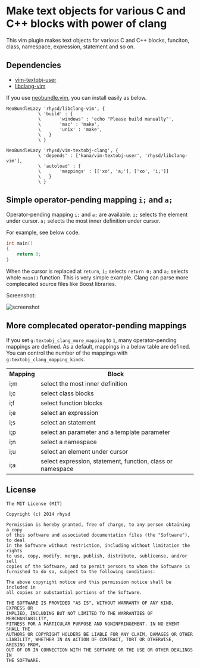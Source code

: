 Make text objects for various C and C++ blocks with power of clang
==================================================================

This vim plugin makes text objects for various C and C++ blocks, funciton, class, namespace, expression, statement and so on.

## Dependencies

- [vim-textobj-user](https://github.com/kana/vim-textobj-user)
- [libclang-vim](https://github.com/rhysd/libclang-vim)

If you use [neobundle.vim](https://github.com/Shougo/neobundle.vim), you can install easily as below.

```vim
NeoBundleLazy 'rhysd/libclang-vim', {
            \ 'build' : {
            \       'windows' : 'echo "Please build manually"',
            \       'mac' : 'make',
            \       'unix' : 'make',
            \   }
            \ }

NeoBundleLazy 'rhysd/vim-textobj-clang', {
            \ 'depends' : ['kana/vim-textobj-user', 'rhysd/libclang-vim'],
            \ 'autoload' : {
            \       'mappings' : [['xo', 'a;'], ['xo', 'i;']]
            \   }
            \ }
```

## Simple operator-pending mapping `i;` and `a;`

Operator-pending mapping `i;` and `a;` are available.  `i;` selects the element under cursor.  `a;` selects the most inner definition under cursor.

For example, see below code.

```cpp
int main()
{
    return 0;
}
```

When the cursor is replaced at `return`, `i;` selects `return 0;` and `a;` selects whole `main()` function.
This is very simple example.  Clang can parse more complecated source files like Boost libraries.

Screenshot:

![screenshot](http://gifzo.net/82IlUtfW1g.gif)

## More complecated operator-pending mappings

If you set `g:textobj_clang_more_mapping` to `1`, many operator-pending mappings are defined.  As a default, mappings in a below table are defined.  You can control the number of the mappings with `g:textobj_clang_mapping_kinds`.

<table>
    <tr>
        <th>Mapping</th>
        <th>Block</th>
    </tr>
    <tr>
        <td>i;m</td>
        <td>select the most inner definition</td>
    </tr>
    <tr>
        <td>i;c</td>
        <td>select class blocks</td>
    </tr>
    <tr>
        <td>i;f</td>
        <td>select function blocks</td>
    </tr>
    <tr>
        <td>i;e</td>
        <td>select an expression</td>
    </tr>
    <tr>
        <td>i;s</td>
        <td>select an statement</td>
    </tr>
    <tr>
        <td>i;p</td>
        <td>select an parameter and a template parameter</td>
    </tr>
    <tr>
        <td>i;n</td>
        <td>select a namespace</td>
    </tr>
    <tr>
        <td>i;u</td>
        <td>select an element under cursor</td>
    </tr>
    <tr>
        <td>i;a</td>
        <td>select expression, statement, function, class or namespace</td>
    </tr>
</table>

## License

    The MIT License (MIT)

    Copyright (c) 2014 rhysd

    Permission is hereby granted, free of charge, to any person obtaining a copy
    of this software and associated documentation files (the "Software"), to deal
    in the Software without restriction, including without limitation the rights
    to use, copy, modify, merge, publish, distribute, sublicense, and/or sell
    copies of the Software, and to permit persons to whom the Software is
    furnished to do so, subject to the following conditions:

    The above copyright notice and this permission notice shall be included in
    all copies or substantial portions of the Software.

    THE SOFTWARE IS PROVIDED "AS IS", WITHOUT WARRANTY OF ANY KIND, EXPRESS OR
    IMPLIED, INCLUDING BUT NOT LIMITED TO THE WARRANTIES OF MERCHANTABILITY,
    FITNESS FOR A PARTICULAR PURPOSE AND NONINFRINGEMENT. IN NO EVENT SHALL THE
    AUTHORS OR COPYRIGHT HOLDERS BE LIABLE FOR ANY CLAIM, DAMAGES OR OTHER
    LIABILITY, WHETHER IN AN ACTION OF CONTRACT, TORT OR OTHERWISE, ARISING FROM,
    OUT OF OR IN CONNECTION WITH THE SOFTWARE OR THE USE OR OTHER DEALINGS IN
    THE SOFTWARE.

